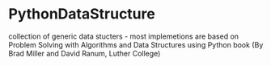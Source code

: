 # PythonDataStructure 
collection of generic data stucters - most implemetions are based on Problem Solving with Algorithms and Data Structures using Python book (By Brad Miller and David Ranum, Luther College)
